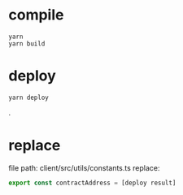 # compile

```shell
yarn
yarn build
```

# deploy
 <!-- get the Transactions address -->
```shell
yarn deploy
```

.

# replace

file path: client/src/utils/constants.ts
replace:

```js
export const contractAddress = [deploy result]
```
